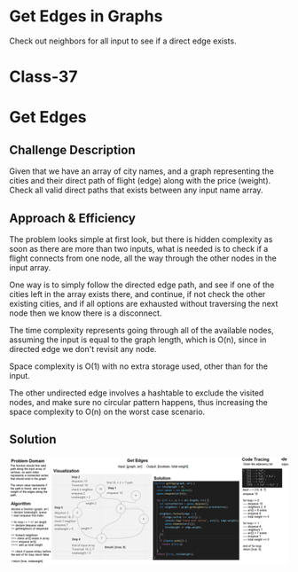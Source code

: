 # Get Edges in Graphs
Check out neighbors for all input to see if a direct edge exists.

# Class-37
# Get Edges
## Challenge Description
Given that we have an array of city names, and a graph representing the cities and their direct path of flight (edge) along with the price (weight). Check all valid direct paths that exists between any input name array.

## Approach & Efficiency
The problem looks simple at first look, but there is hidden complexity as soon as there are more than two inputs, what is needed is to check if a flight connects from one node, all the way through the other nodes in the input array.

One way is to simply follow the directed edge path, and see if one of the cities left in the array exists there, and continue, if not check the other existing cities, and if all options are exhausted without traversing the next node then we know there is a disconnect.

The time complexity represents going through all of the available nodes, assuming the input is equal to the graph length, which is O(n), since in directed edge we don't revisit any node.

Space complexity is O(1) with no extra storage used, other than for the input.

The other undirected edge involves a hashtable to exclude the visited nodes, and make sure no circular pattern happens, thus increasing the space complexity to O(n) on the worst case scenario. 

## Solution
![whiteboard](../../resources/whiteboard-class-37.png)